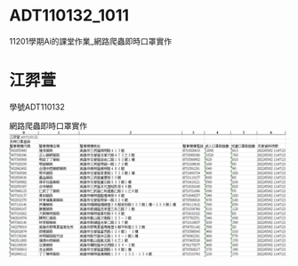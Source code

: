 # ADT110132_1011
11201學期Ai的課堂作業_網路爬蟲即時口罩實作

# 江羿萱
學號ADT110132

網路爬蟲即時口罩實作
![image](https://github.com/Chiang-I-Hsuan/ADT110132_1011/blob/main/1011%E8%AA%B2%E5%A0%82%E7%B7%B4%E7%BF%92_%E7%88%AC%E8%9F%B2%E8%B3%87%E6%96%99%E6%93%B7%E5%8F%96.png)
